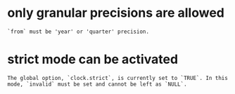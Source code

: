 # only granular precisions are allowed

    `from` must be 'year' or 'quarter' precision.

# strict mode can be activated

    The global option, `clock.strict`, is currently set to `TRUE`. In this mode, `invalid` must be set and cannot be left as `NULL`.

